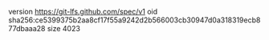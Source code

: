 version https://git-lfs.github.com/spec/v1
oid sha256:ce5399375b2aa8cf17f55a9242d2b566003cb30947d0a318319ecb877dbaaa28
size 4023
